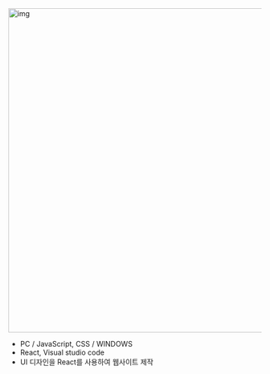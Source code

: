 <img width="645" alt="img" src="https://github.com/user-attachments/assets/1acb00e2-289c-4872-8bdf-a63b1aed2a42">


- PC / JavaScript, CSS / WINDOWS
- React, Visual studio code
- UI 디자인을 React를 사용하여 웹사이트 제작



